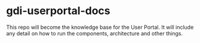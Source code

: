 # gdi-userportal-docs
This repo will become the knowledge base for the User Portal. It will include any detail on how to run the components, architecture and other things.
